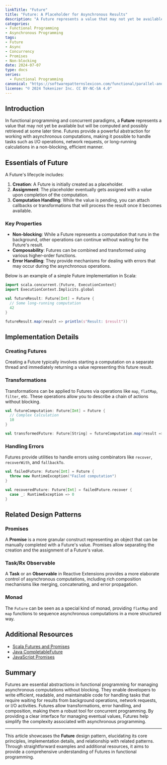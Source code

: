 ```yaml
---
linkTitle: "Future"
title: "Future: A Placeholder for Asynchronous Results"
description: "A Future represents a value that may not yet be available, enabling asynchronous programming by capturing the eventual result."
categories:
- Functional Programming
- Asynchronous Programming
tags:
- Future
- Async
- Concurrency
- Promises
- Non-blocking
date: 2024-07-07
type: docs
series:
  - Functional Programming
canonical: "https://softwarepatternslexicon.com/functional/parallel-and-concurrent-programming-patterns/concurrency/future"
license: "© 2024 Tokenizer Inc. CC BY-NC-SA 4.0"
---
```



## Introduction

In functional programming and concurrent paradigms, a **Future** represents a value that may not yet be available but will be computed and possibly retrieved at some later time. Futures provide a powerful abstraction for working with asynchronous computations, making it possible to handle tasks such as I/O operations, network requests, or long-running calculations in a non-blocking, efficient manner.

## Essentials of Future

A Future's lifecycle includes:

1. **Creation**: A Future is initially created as a placeholder.
2. **Assignment**: The placeholder eventually gets assigned with a value upon completion of the computation.
3. **Computation Handling**: While the value is pending, you can attach callbacks or transformations that will process the result once it becomes available.

### Key Properties

- **Non-blocking**: While a Future represents a computation that runs in the background, other operations can continue without waiting for the Future's result.
- **Composability**: Futures can be combined and transformed using various higher-order functions. 
- **Error Handling**: They provide mechanisms for dealing with errors that may occur during the asynchronous operations.
  
Below is an example of a simple Future implementation in Scala:

```scala
import scala.concurrent.{Future, ExecutionContext}
import ExecutionContext.Implicits.global

val futureResult: Future[Int] = Future {
  // Some long-running computation
  42
}

futureResult.map(result => println(s"Result: $result"))
```

## Implementation Details

### Creating Futures

Creating a Future typically involves starting a computation on a separate thread and immediately returning a value representing this future result.

### Transformations

Transformations can be applied to Futures via operations like `map`, `flatMap`, `filter`, etc. These operations allow you to describe a chain of actions without blocking.

```scala
val futureComputation: Future[Int] = Future { 
  // Complex Calculation
  10
}

val transformedFuture: Future[String] = futureComputation.map(result => s"The result is $result")
```

### Handling Errors

Futures provide utilities to handle errors using combinators like `recover`, `recoverWith`, and `fallbackTo`.

```scala
val failedFuture: Future[Int] = Future {
  throw new RuntimeException("Failed computation")
}

val recoveredFuture: Future[Int] = failedFuture.recover {
  case _: RuntimeException => 0
}
```

## Related Design Patterns

### Promises 

A **Promise** is a more granular construct representing an object that can be manually completed with a Future's value. Promises allow separating the creation and the assignment of a Future's value.

### Task/Rx Observable

A **Task** or an **Observable** in Reactive Extensions provides a more elaborate control of asynchronous computations, including rich composition mechanisms like merging, concatenating, and error propagation.

### Monad

The `Future` can be seen as a special kind of monad, providing `flatMap` and `map` functions to sequence asynchronous computations in a more structured way.

## Additional Resources

- [Scala Futures and Promises](https://docs.scala-lang.org/overviews/core/futures.html)
- [Java CompletableFuture](https://docs.oracle.com/javase/8/docs/api/java/util/concurrent/CompletableFuture.html)
- [JavaScript Promises](https://developer.mozilla.org/en-US/docs/Web/JavaScript/Guide/Using_promises)

## Summary

Futures are essential abstractions in functional programming for managing asynchronous computations without blocking. They enable developers to write efficient, readable, and maintainable code for handling tasks that require waiting for results from background operations, network requests, or I/O activities. Futures allow transformations, error handling, and composition, making them a robust tool for concurrent programming. By providing a clear interface for managing eventual values, Futures help simplify the complexity associated with asynchronous programming.

---

This article showcases the **Future** design pattern, elucidating its core principles, implementation details, and relationship with related patterns. Through straightforward examples and additional resources, it aims to provide a comprehensive understanding of Futures in functional programming.
